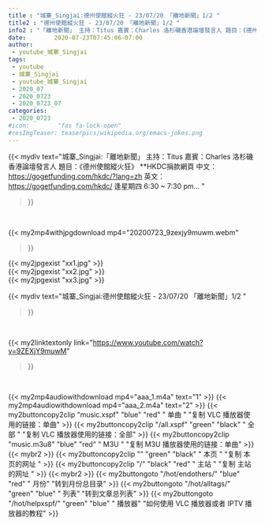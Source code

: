 ```yaml
---
title : "城寨_Singjai:德州使館縱火狂 - 23/07/20 「離地新聞」1/2 "
title2 : "德州使館縱火狂 - 23/07/20 「離地新聞」1/2 "
info2 : "「離地新聞」 主持：Titus 嘉賓：Charles 洛杉磯香港論壇發言人 題目：《德州使館縱火狂》 **HKDC捐款網頁 中文：https://gogetfunding.com/hkdc/?lang=zh 英文：https://gogetfunding.com/hkdc/ 逢星期四 6:30 ~ 7:30 pm... "
date:        2020-07-23T07:45:06-07:00
author:
 - youtube_城寨_Singjai
tags:
 - youtube
 - 城寨_Singjai
 - youtube_城寨_Singjai
 - 2020_07
 - 2020_0723
 - 2020_0723_07
categories:
 - 2020_0723
#icon:        "fas fa-lock-open"
#resImgTeaser: teaserpics/wikipedia.org/emacs-jokes.png
---
```


{{< mydiv text="城寨_Singjai:「離地新聞」 主持：Titus 嘉賓：Charles 洛杉磯香港論壇發言人 題目：《德州使館縱火狂》 **HKDC捐款網頁 中文：https://gogetfunding.com/hkdc/?lang=zh 英文：https://gogetfunding.com/hkdc/ 逢星期四 6:30 ~ 7:30 pm... "
>}}
<br>


{{< my2mp4withjpgdownload mp4="20200723_9zexjy9muwm.webm"
>}}

{{< my2jpgexist "xx1.jpg" >}}<br>
{{< my2jpgexist "xx2.jpg" >}}<br>
{{< my2jpgexist "xx3.jpg" >}}<br>



{{< mydiv text="城寨_Singjai:德州使館縱火狂 - 23/07/20 「離地新聞」1/2 "
>}}
<br>

{{< my2linktextonly link="https://www.youtube.com/watch?v=9ZEXjY9muwM"
>}}


<br>

{{< my2mp4audiowithdownload mp4="aaa_1.m4a"    text="1" >}}
{{< my2mp4audiowithdownload mp4="aaa_2.m4a"    text="2" >}}
{{< my2buttoncopy2clip "music.xspf"        "blue"   "red"    " 单曲 "  "复制 VLC 播放器使用的链接：单曲" >}} {{< my2buttoncopy2clip "/all.xspf"         "green"  "black"  " 全部 "  "复制 VLC 播放器使用的链接：全部" >}} {{< my2buttoncopy2clip "music.m3u8"        "blue"   "red"    " M3U  "    "复制 M3U 播放器使用的链接：单曲" >}} {{< mybr2 >}} {{< my2buttoncopy2clip ""                  "green"  "black"  " 本页 "    "复制 本页的网址 " >}} {{< my2buttoncopy2clip "/"                 "black"  "red"    " 主站 "    "复制 主站的网址 " >}} {{< mybr2 >}} {{< my2buttongoto      "/hot/endothers/"   "blue"   "red"    " 月份"   "转到月份总目录" >}} {{< my2buttongoto      "/hot/alltags/"     "green"  "blue"   " 列表"   "转到文章总列表" >}} {{< my2buttongoto      "/hot/helpxspf/"    "green"  "blue"   " 播放器" "如何使用 VLC 播放器或者 IPTV 播放器的教程" >}} 
